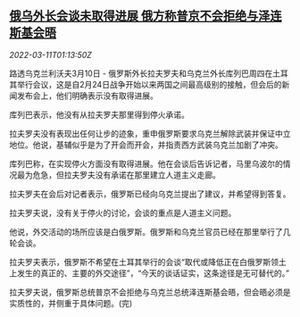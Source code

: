 <!--1646962262000-->
[俄乌外长会谈未取得进展 俄方称普京不会拒绝与泽连斯基会晤](https://cn.reuters.com/article/russia-openness-summit-0310-thur-idCNKCS2L802Z)
------

<div><i>2022-03-11T01:13:50Z</i></div><p>路透乌克兰利沃夫3月10日 - 俄罗斯外长拉夫罗夫和乌克兰外长库列巴周四在土耳其举行会议，这是自2月24日战争开始以来两国之间最高级别的接触，但会后的新闻发布会上，他们明确表示没有取得进展。</p><p>库列巴表示，他没有从拉夫罗夫那里得到停火承诺。</p><p>拉夫罗夫没有表现出任何让步的迹象，重申俄罗斯要求乌克兰解除武装并保证中立地位。他说，基辅似乎是为了开会而开会，并指责西方武装乌克兰加剧了冲突。</p><p>库列巴称，在实现停火方面没有取得进展。他在会谈后告诉记者，马里乌波尔的情况最为危急，但拉夫罗夫没有承诺在那里建立人道主义走廊。</p><p>拉夫罗夫在会后对记者表示，俄罗斯已经向乌克兰提出了建议，并希望得到答复。</p><p>拉夫罗夫说，没有关于停火的讨论，会谈的重点是人道主义问题。</p><p>他说，外交活动的场所应该是白俄罗斯。俄罗斯和乌克兰官员已经在那里举行了几轮会谈。</p><p>拉夫罗夫表示，俄罗斯不希望在土耳其举行的会谈“取代或降低正在白俄罗斯领土上发生的真正的、主要的外交途径”，“今天的谈话证实，这条途径是无可替代的。”</p><p>拉夫罗夫说，俄罗斯总统普京不会拒绝与乌克兰总统泽连斯基会晤，但会晤必须是实质性的，并侧重于具体问题。(完)</p>
